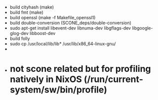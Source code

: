 - build cityhash (make)
- build fmt (make)
- build openssl (make -f Makefile_openssl1)
- build double-conversion (SCONE_deps/double-conversion)
- sudo apt-get install libevent-dev libnuma-dev libgflags-dev libgoogle-glog-dev libboost-dev
- build folly
- sudo cp /usr/local/lib/lib* /usr/lib/x86_64-linux-gnu/
-
- # not scone related but for profiling natively in NixOS (/run/current-system/sw/bin/profile)

